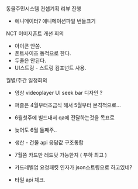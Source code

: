 

동물주민시스템 컨셉기획 리뷰 진행
- 에니메이터? 에니메이션파일 번들크기


NCT 이미지폰트 개선 회의
- 아이콘 안씀.
- 폰트사이즈 동적으로 한다.
- 두줄은 안된다.
- UI스트링 - 스트링 컴포넌트 사용. 


월별/주간 일정회의 
- 영상 videoplayer UI seek bar 디자인 ?
- 퍼즐은 4월부터조금식 해서 5월부터 본격적으로...
- 6월첫주에 빌드내서 qa에 전달하는것을 목표로
- 늦어도 6월 둘째주..


- 생산 - 건물   api 응답값 구조통합
- 7월쯤 카드만 레드닷 가능한지 ( 부하 최고 )
- 카드레벨업 요청패킷 인자가 json스트링으로 하고있네?
- 타일 api 체크.

